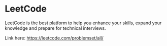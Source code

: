 # LeetCode
LeetCode is the best platform to help you enhance your skills, expand your knowledge and prepare for technical interviews.

Link here: https://leetcode.com/problemset/all/

